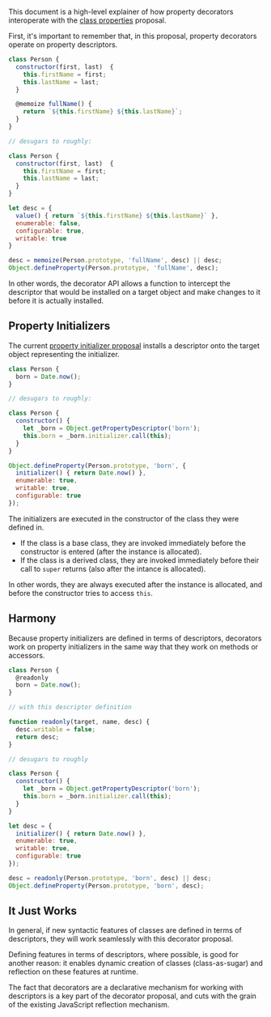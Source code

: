 This document is a high-level explainer of how property decorators
interoperate with the [class properties][class-properties] proposal.

First, it's important to remember that, in this proposal, property
decorators operate on property descriptors.

```js
class Person {
  constructor(first, last)  {
    this.firstName = first;
    this.lastName = last;
  }

  @memoize fullName() {
    return `${this.firstName} ${this.lastName}`;
  }
}

// desugars to roughly:

class Person {
  constructor(first, last)  {
    this.firstName = first;
    this.lastName = last;
  }
}

let desc = {
  value() { return `${this.firstName} ${this.lastName}` },
  enumerable: false,
  configurable: true,
  writable: true
}

desc = memoize(Person.prototype, 'fullName', desc) || desc;
Object.defineProperty(Person.prototype, 'fullName', desc);
```

In other words, the decorator API allows a function to intercept the
descriptor that would be installed on a target object and make changes
to it before it is actually installed.

## Property Initializers

The current [property initializer proposal][class-properties] installs a
descriptor onto the target object representing the initializer.

```js
class Person {
  born = Date.now();
}

// desugars to roughly:

class Person {
  constructor() {
    let _born = Object.getPropertyDescriptor('born');
    this.born = _born.initializer.call(this);
  }
}

Object.defineProperty(Person.prototype, 'born', {
  initializer() { return Date.now() },
  enumerable: true,
  writable: true,
  configurable: true
});
```

The initializers are executed in the constructor of the class they were
defined in.

* If the class is a base class, they are invoked immediately before the
  constructor is entered (after the instance is allocated).
* If the class is a derived class, they are invoked immediately before
  their call to `super` returns (also after the intance is allocated).

In other words, they are always executed after the instance is
allocated, and before the constructor tries to access `this`.

## Harmony

Because property initializers are defined in terms of descriptors,
decorators work on property initializers in the same way that they work
on methods or accessors.

```js
class Person {
  @readonly
  born = Date.now();
}

// with this descriptor definition

function readonly(target, name, desc) {
  desc.writable = false;
  return desc;
}

// desugars to roughly

class Person {
  constructor() {
    let _born = Object.getPropertyDescriptor('born');
    this.born = _born.initializer.call(this);
  }
}

let desc = {
  initializer() { return Date.now() },
  enumerable: true,
  writable: true,
  configurable: true
});

desc = readonly(Person.prototype, 'born', desc) || desc;
Object.defineProperty(Person.prototype, 'born', desc);
```

## It Just Works

In general, if new syntactic features of classes are defined in terms of
descriptors, they will work seamlessly with this decorator proposal.

Defining features in terms of descriptors, where possible, is good for
another reason: it enables dynamic creation of classes (class-as-sugar)
and reflection on these features at runtime.

The fact that decorators are a declarative mechanism for working with
descriptors is a key part of the decorator proposal, and cuts with the
grain of the existing JavaScript reflection mechanism.

[class-properties]: https://gist.github.com/jeffmo/054df782c05639da2adb
